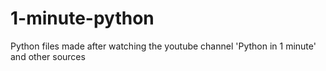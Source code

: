 # 1-minute-python
Python files made after watching the youtube channel 'Python in 1 minute' and other sources
